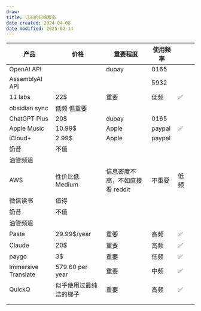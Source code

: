 ```yaml
---
draw:
title: 订阅的网络服务
date created: 2024-04-08
date modified: 2025-02-14
---
```


| 产品                  | 价格              | 重要程度                | 使用频率   |       |     |
| ------------------- | --------------- | ------------------- | ------ | ----- | --- |
| OpenAI API          |                 | dupay               | 0165   |       |     |
| AssemblyAI API      |                 |                     | 5932   |       |     |
| 11 labs             | 22$             | 重要                  | 低频     | ✅     |     |
| obsidian sync       | 低频 但重要          |                     |        |       |     |
| ChatGPT Plus        | 20$             | dupay               | 0165   |       |     |
| Apple Music         | 10.99$          | Apple               | paypal | ✅     |     |
| iCloud+             | 2.99$           | Apple               | paypal |       |     |
| 奶昔                  | 不值              |                     |        |       |     |
| 油管频道                |                 |                     |        |       |     |
| AWS                 | 性价比低 Medium     | 信息密度不高，不如直接看 reddit | 不重要    | 低频    |     |
| 微信读书                | 值得              |                     |        |       |     |
| 奶昔                  | 不值              |                     |        |       |     |
| 油管频道                |                 |                     |        |       |     |
| Paste               | 29.99$/year     | 重要                  | 高频     | ✅     |     |
| Claude              | 20$             | 重要                  | 高频     | ✅     |     |
| paygo               | 3$              | 重要                  | 低频     | ✅     |     |
| Immersive Translate | 579.60 per year | 重要                  | 中频     | ✅     |     |
| QuickQ              | 似乎使用过最纯洁的梯子     | 重要                  | 高频     | ✅<br> |     |
|                     |                 |                     |        |       |     |
|                     |                 |                     |        |       |     |
